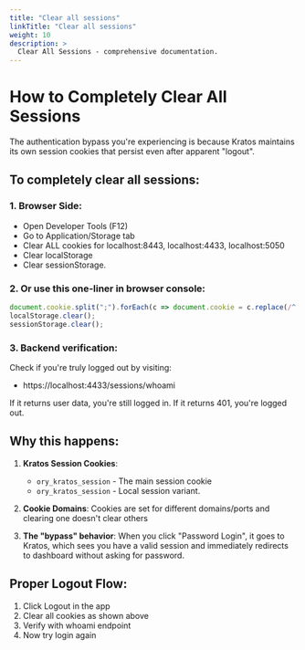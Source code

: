 ```yaml
---
title: "Clear all sessions"
linkTitle: "Clear all sessions"
weight: 10
description: >
  Clear All Sessions - comprehensive documentation.
---
```


# How to Completely Clear All Sessions

The authentication bypass you're experiencing is because Kratos maintains its own session cookies that persist even after apparent "logout".

## To completely clear all sessions:

### 1. Browser Side:
- Open Developer Tools (F12)
- Go to Application/Storage tab
- Clear ALL cookies for localhost:8443, localhost:4433, localhost:5050
- Clear localStorage
- Clear sessionStorage.

### 2. Or use this one-liner in browser console:
```javascript
document.cookie.split(";").forEach(c => document.cookie = c.replace(/^ +/, "").replace(/=.*/, "=;expires=" + new Date().toUTCString() + ";path=/"));
localStorage.clear();
sessionStorage.clear();
```

### 3. Backend verification:
Check if you're truly logged out by visiting:
- https://localhost:4433/sessions/whoami

If it returns user data, you're still logged in. If it returns 401, you're logged out.

## Why this happens:

1. **Kratos Session Cookies**: 
   - `ory_kratos_session` - The main session cookie
   - `ory_kratos_session` - Local session variant.
   
2. **Cookie Domains**: Cookies are set for different domains/ports and clearing one doesn't clear others

3. **The "bypass" behavior**: When you click "Password Login", it goes to Kratos, which sees you have a valid session and immediately redirects to dashboard without asking for password.

## Proper Logout Flow:
1. Click Logout in the app
2. Clear all cookies as shown above
3. Verify with whoami endpoint
4. Now try login again